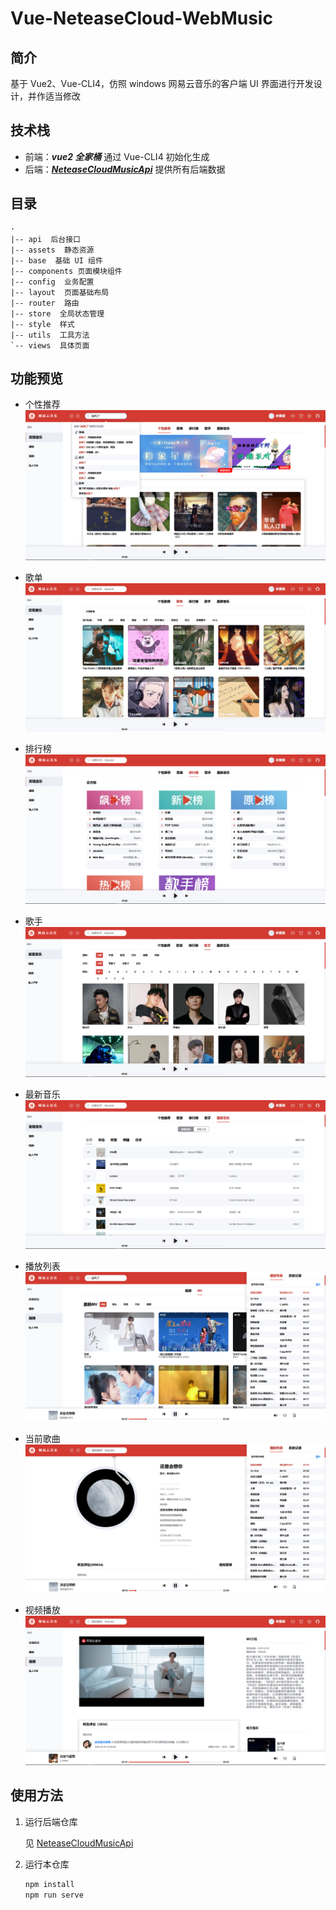 # Vue-NeteaseCloud-WebMusic

## 简介

基于 Vue2、Vue-CLI4，仿照 windows 网易云音乐的客户端 UI 界面进行开发设计，并作适当修改

## 技术栈

- 前端：***vue2 全家桶*** 通过 Vue-CLI4 初始化生成
- 后端：***[NeteaseCloudMusicApi](https://github.com/Binaryify/NeteaseCloudMusicApi)*** 提供所有后端数据

## 目录

```
·
|-- api  后台接口
|-- assets  静态资源
|-- base  基础 UI 组件
|-- components 页面模块组件
|-- config  业务配置
|-- layout  页面基础布局
|-- router  路由
|-- store  全局状态管理
|-- style  样式
|-- utils  工具方法
`-- views  具体页面
```

## 功能预览

+ 个性推荐![recommendation](./docs/recommendation.png)
+ 歌单![playlist](./docs/songlist.png)
+ 排行榜![rank](./docs/rank.png)

+ 歌手![singer](./docs/singer.png)
+ 最新音乐![newmusic](./docs/newmusic.png)
+ 播放列表![playlist](./docs/playlist.png)
+ 当前歌曲![currentsong](./docs/currentsong.png)
+ 视频播放![mv](./docs/mv.png)

## 使用方法

1. 运行后端仓库

   见 [NeteaseCloudMusicApi](https://github.com/Binaryify/NeteaseCloudMusicApi)

2. 运行本仓库

   ```bash
   npm install
   npm run serve
   ```

   

   
